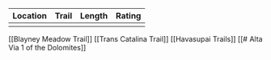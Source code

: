 
| Location | Trail | Length | Rating |
| -------- | ----- | ------ | ------ |
|          |       |        |        |


[[Blayney Meadow Trail]]
[[Trans Catalina Trail]]
[[Havasupai Trails]]
[[# Alta Via 1 of the Dolomites]]